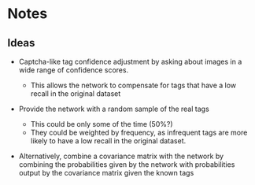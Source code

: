 # Notes

## Ideas

* Captcha-like tag confidence adjustment by asking about images in a wide range of confidence scores.
    * This allows the network to compensate for tags that have a low recall in the original dataset

* Provide the network with a random sample of the real tags
    * This could be only some of the time (50%?)
    * They could be weighted by frequency, as infrequent tags are more likely to have a low recall in the original dataset.

* Alternatively, combine a covariance matrix with the network by combining the probabilities given by the network with probabilities output by the covariance matrix given the known tags

